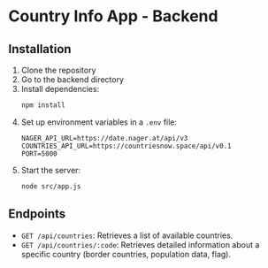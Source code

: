# Country Info App - Backend

## Installation

1. Clone the repository
2. Go to the backend directory
3. Install dependencies:
    ```bash
    npm install
    ```
4. Set up environment variables in a `.env` file:
    ```
    NAGER_API_URL=https://date.nager.at/api/v3
    COUNTRIES_API_URL=https://countriesnow.space/api/v0.1
    PORT=5000
    ```
5. Start the server:
    ```bash
    node src/app.js
    ```

## Endpoints

- `GET /api/countries`: Retrieves a list of available countries.
- `GET /api/countries/:code`: Retrieves detailed information about a specific country (border countries, population data, flag).
